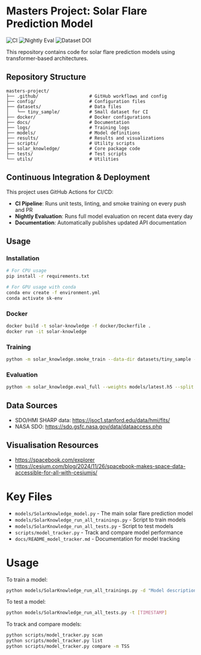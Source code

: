 # Masters Project: Solar Flare Prediction Model

![CI](https://github.com/antanaszilinskas/masters-project/actions/workflows/ci.yml/badge.svg)
![Nightly Eval](https://github.com/antanaszilinskas/masters-project/actions/workflows/nightly.yml/badge.svg)
![Dataset DOI](https://zenodo.org/badge/DOI/10.5281/zenodo.0000000.svg)

This repository contains code for solar flare prediction models using transformer-based architectures.

## Repository Structure

```
masters-project/
├── .github/                   # GitHub workflows and config
├── config/                    # Configuration files
├── datasets/                  # Data files
│   └── tiny_sample/           # Small dataset for CI
├── docker/                    # Docker configurations
├── docs/                      # Documentation
├── logs/                      # Training logs
├── models/                    # Model definitions
├── results/                   # Results and visualizations
├── scripts/                   # Utility scripts
├── solar_knowledge/           # Core package code
├── tests/                     # Test scripts
└── utils/                     # Utilities
```

## Continuous Integration & Deployment

This project uses GitHub Actions for CI/CD:

- **CI Pipeline**: Runs unit tests, linting, and smoke training on every push and PR
- **Nightly Evaluation**: Runs full model evaluation on recent data every day
- **Documentation**: Automatically publishes updated API documentation

## Usage

### Installation

```bash
# For CPU usage
pip install -r requirements.txt

# For GPU usage with conda
conda env create -f environment.yml
conda activate sk-env
```

### Docker

```bash
docker build -t solar-knowledge -f docker/Dockerfile .
docker run -it solar-knowledge
```

### Training

```bash
python -m solar_knowledge.smoke_train --data-dir datasets/tiny_sample --epochs 1
```

### Evaluation

```bash
python -m solar_knowledge.eval_full --weights models/latest.h5 --split 2023-05:2025-04
```

## Data Sources

- SDO/HMI SHARP data: https://jsoc1.stanford.edu/data/hmi/fits/
- NASA SDO: https://sdo.gsfc.nasa.gov/data/dataaccess.php

## Visualisation Resources

- https://spacebook.com/explorer
- https://cesium.com/blog/2024/11/26/spacebook-makes-space-data-accessible-for-all-with-cesiumjs/

# Key Files

- `models/SolarKnowledge_model.py` - The main solar flare prediction model
- `models/SolarKnowledge_run_all_trainings.py` - Script to train models
- `models/SolarKnowledge_run_all_tests.py` - Script to test models
- `scripts/model_tracker.py` - Track and compare model performance
- `docs/README_model_tracker.md` - Documentation for model tracking

# Usage

To train a model:
```bash
python models/SolarKnowledge_run_all_trainings.py -d "Model description"
```

To test a model:
```bash
python models/SolarKnowledge_run_all_tests.py -t [TIMESTAMP]
```

To track and compare models:
```bash
python scripts/model_tracker.py scan
python scripts/model_tracker.py list
python scripts/model_tracker.py compare -m TSS
```
